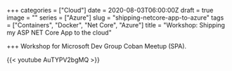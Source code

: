 +++
categories = ["Cloud"]
date = 2020-08-03T06:00:00Z
draft = true
image = ""
series = ["Azure"]
slug = "shipping-netcore-app-to-azure"
tags = ["Containers", "Docker", "Net Core", "Azure"]
title = "Workshop: Shipping my ASP NET Core App to the cloud"

+++
Workshop for Microsoft Dev Group Coban Meetup (SPA).

{{< youtube AuTYPV2bgMQ >}}
